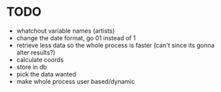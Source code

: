 # TODO

- whatchout variable names (artists)
- change the date format, go 01 instead of 1
- retrieve less data so the whole process is faster (can't since its gonna alter results?)
- calculate coords
- store in db
- pick the data wanted
- make whole process user based/dynamic
